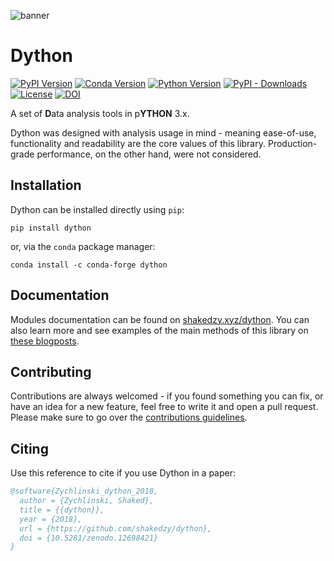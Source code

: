 ![banner](http://shakedzy.xyz/dython/images/index_banner.png)

# Dython

[![PyPI Version](https://img.shields.io/pypi/v/dython.svg)](https://pypi.org/project/dython/)
[![Conda Version](https://img.shields.io/conda/vn/conda-forge/dython)](https://anaconda.org/conda-forge/dython)
[![Python Version](https://img.shields.io/pypi/pyversions/dython.svg)](https://pypi.org/project/dython/)
[![PyPI - Downloads](https://img.shields.io/pypi/dm/dython)](https://pypistats.org/packages/dython)
[![License](https://img.shields.io/pypi/l/dython)](https://github.com/shakedzy/dython/blob/master/LICENSE)
[![DOI](https://img.shields.io/badge/DOI-10.5281%2Fzenodo.12698421-blue)](https://zenodo.org/doi/10.5281/zenodo.12698421)

A set of **D**ata analysis tools in p**YTHON** 3.x.

Dython was designed with analysis usage in mind - meaning ease-of-use, functionality and readability are the core 
values of this library. Production-grade performance, on the other hand, were not considered.

## Installation
Dython can be installed directly using `pip`:
```
pip install dython
```
or, via the `conda` package manager:
```
conda install -c conda-forge dython
```

## Documentation
Modules documentation can be found on [shakedzy.xyz/dython](http://shakedzy.xyz/dython).
You can also learn more and see examples of the main methods of this library on 
[these blogposts](http://shakedzy.xyz/dython/related_blogposts). 

## Contributing
Contributions are always welcomed - if you found something you can fix, or have an idea for a new feature, feel free to write it and open a pull request. Please make sure to go over the [contributions guidelines](https://github.com/shakedzy/dython/blob/master/CONTRIBUTING.md).

## Citing
Use this reference to cite if you use Dython in a paper:
```bibtex
@software{Zychlinski_dython_2018,
  author = {Zychlinski, Shaked},
  title = {{dython}},
  year = {2018},
  url = {https://github.com/shakedzy/dython},
  doi = {10.5281/zenodo.12698421}
}
```
